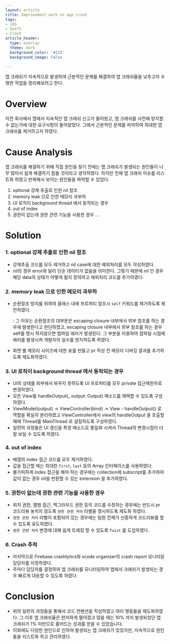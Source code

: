 ```yaml
---
layout: article
title: Improvement work on app crash
tags:
- iOS
- Swift
- Crash
article_header:
  type: overlay
  theme: dark
  background_color: '#123'
  background_image: false

---
```


앱 크래쉬가 지속적으로 발생하여 근본적인 문제를 해결하여 앱 크래쉬율을 낮추고자 수행한 작업을 정리해보려고 한다.

<!--more-->

# Overview

이전 회사에서 앱에서 지속적인 앱 크래쉬 신고가 들어왔고, 앱 크래쉬를 사전에 방지할 수 없는가에 대한 요구사항이 들어왔었다.
그래서 근본적인 문제를 파악하여 최대한 앱 크래쉬를 제거하고자 하였다. 

# Cause Analysis

앱 크래쉬를 해결하기 위해 직접 원인을 찾기 전에는 앱 크래쉬가 발생되는 원인들이 너무 많아서 쉽게 해결하기 힘들 것이라고 생각하였다. 하지만 전체 앱 크래쉬 이슈를 리스트화 하였고 반복해서 보이는 원인들을 파악할 수 있었다.

1. optional 강제 추출로 인한 nil 참조
2. memory leak 으로 인한 메모리 과부하
3. UI 로직이 background thread 에서 동작되는 경우
4. out of index
5. 권한이 없는데 권한 관련 기능을 사용한 경우
...

# Solution

### 1. optional 강제 추출로 인한 nil 참조
- 강제추출 코드를 모두 제거하고 nil case에 대한 예외처리를 모두 작성하였다.
- nil의 경우 error와 달리 단순 데이터가 없음을 의미한다. 그렇기 때문에 nil 인 경우 해당 data의 상태가 어떻게 될지 정의하고 예외처리 코드를 추가하였다.

### 2. memory leak 으로 인한 메모리 과부하
- 순환참조 방지를 위하여 클래스 내에 프로퍼티 참조시 `self` 키워드를 제거하도록 제안하였다.

  : 그 이유는 순환참조의 대부분은 escaping closure 내부에서 외부 참조를 하는 경우에 발생한다고 판단하였고, escaping closure 내부에서 외부 참조를 하는 경우 self를 명시 하지않으면 컴파일 에러가 발생된다. 
  그 부분을 이용하여 컴파일 시점에 에러를 발생시켜 개발자의 실수를 방지하도록 하였다.

- 화면 별 메모리 사이즈에 대한 표를 만들고 pr 작성 전 메모리 디버깅 결과를 추가하도록 제도화하였다.

### 3. UI 로직이 background thread 에서 동작되는 경우
- UI의 상태를 외부에서 바꾸지 못하도록 UI 프로퍼티를 모두 private 접근제한자로 변경하였다.
- 모든 View를 handleOutput(_ output: Output) 메소드를 채택할 수 있도록 구성하였다.
- ViewModel(output) → ViewController(bind) → View - handleOutput() 로 역할을 확실히 분리하였고 ViewController에서 view의 handleOutput 을 호출할 때에 Thread를 MainThread 로 설정하도록 구성하였다.
- 일련의 과정들은 UI 갱신을 특정 메소드로 통일화 시켜서 Thread의 변경시점이 더 잘 보일 수 있도록 하였다. 

### 4. out of index
- 배열의 index 접근 코드를 모두 제거하였다.
- 값을 접근할 때는 최대한 `first`, `last` 등의 Array 인터페이스를 사용하였다.
- 불가피하게 index 접근을 해야 하는 경우에는 collection에 subscript를 추가하여 값이 없는 경우 nil을 반환할 수 있는 extension 을 추가하였다. 
    
### 5. 권한이 없는데 권한 관련 기능을 사용한 경우
- 위치 권한, 앨범 접근, 백그라우드 권한 등의 코드를 수정하는 경우에는 반드시 pr 코드리뷰 놓치지 않도록 `권한 관련 처리` 라벨을 명시하도록 제도화 하였다.
- `권한 관련 처리` 라벨이 포함되어 있는 경우에는 팀원 전체가 신중하게 코드리뷰를 할 수 있도록 유도하였다.
- `권한 관련 처리` 변경에 대해 쉽게 트래킹 할 수 있도록 `Tuist` 를 도입하였다.  

### 6. Crash 추적
- 마지막으로 Firebase crashlytics와 xcode organizer의 crash report 모니터링 담당자를 지정하였다.
- 주마다 담당자를 결정하여 앱 크래쉬를 모니터링하여 앱에서 크래쉬가 발생되는 경우 빠르게 대응할 수 있도록 하였다. 

# Conclusion
- 위의 일련의 과정들을 통해서 코드 컨벤션을 작성하였고 여러 행동들을 제도화하였다. 그 이후 앱 크래쉬율은 현저하게 떨어졌고 많을 때는 10% 까지 발생되었던 앱 크래쉬가 1% 미만으로 줄어드는 성과를 얻을 수 있었습니다.
- 이외에도 다양한 원인으로 인하여 발생되는 앱 크래쉬가 있었지만, 지속적으로 원인들을 리스트화 하고 관리하였다.